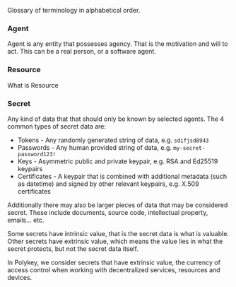 Glossary of terminology in alphabetical order.

### Agent

Agent is any entity that possesses agency. That is the motivation and will to act. This can be a real person, or a software agent.

### Resource

What is Resource

### Secret

Any kind of data that that should only be known by selected agents. The 4 common types of secret data are:

* Tokens - Any randomly generated string of data, e.g. `sdifjsd8943`
* Passwords - Any human provided string of data, e.g. `my-secret-password123!`
* Keys - Asymmetric public and private keypair, e.g. RSA and Ed25519 keypairs
* Certificates - A keypair that is combined with additional metadata (such as datetime) and signed by other relevant keypairs, e.g. X.509 certificates

Additionally there may also be larger pieces of data that may be considered secret. These include documents, source code, intellectual property, emails... etc.

Some secrets have intrinsic value, that is the secret data is what is valuable. Other secrets have extrinsic value, which means the value lies in what the secret protects, but not the secret data itself.

In Polykey, we consider secrets that have extrinsic value, the currency of access control when working with decentralized services, resources and devices.
